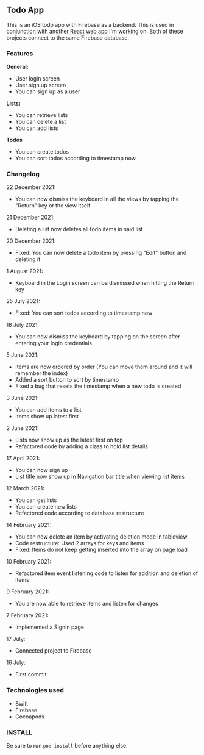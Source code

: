 ## Todo App

This is an iOS todo app with Firebase as a backend. This is used in conjunction with another [React web app](https://github.com/muhdmirzamz/TodoAppReact) I'm working on. Both of these projects connect to the same Firebase database.


### Features

**General:**
- User login screen
- User sign up screen
- You can sign up as a user

**Lists:**
- You can retrieve lists
- You can delete a list
- You can add lists

**Todos**
- You can create todos
- You can sort todos according to timestamp now

### Changelog

22 December 2021:
- You can now dismiss the keyboard in all the views by tapping the "Return" key or the view itself

21 December 2021:
- Deleting a list now deletes all todo items in said list

20 December 2021:
- Fixed: You can now delete a todo item by pressing "Edit" button and deleting it

1 August 2021:
- Keyboard in the Login screen can be dismissed when hitting the Return key

25 July 2021:
- Fixed: You can sort todos according to timestamp now

18 July 2021:
- You can now dismiss the keyboard by tapping on the screen after entering your login credentials

5 June 2021:
- Items are now ordered by order (You can move them around and it will remember the index)
- Added a sort button to sort by timestamp
- Fixed a bug that resets the timestamp when a new todo is created

3 June 2021:
- You can add items to a list
- Items show up latest first


2 June 2021:
- Lists now show up as the latest first on top
- Refactored code by adding a class to hold list details

17 April 2021:
- You can now sign up
- List title now show up in Navigation bar title when viewing list items

12 March 2021:
- You can get lists
- You can create new lists
- Refactored code according to database restructure

14 February 2021:
- You can now delete an item by activating deletion mode in tableview
- Code restructure: Used 2 arrays for keys and items
- Fixed: Items do not keep getting inserted into the array on page load

10 February 2021:
- Refactored item event listening code to listen for addition and deletion of items

9 February 2021:
- You are now able to retrieve items and listen for changes

7 February 2021:
- Implemented a Signin page

17 July:
- Connected project to Firebase

16 July:
- First commit

### Technologies used
- Swift
- Firebase
- Cocoapods

### INSTALL
Be sure to run ```pod install``` before anything else.
